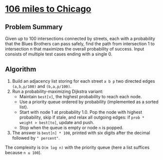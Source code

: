 # [106 miles to Chicago](https://www.spoj.com/problems/CHICAGO)

## Problem Summary
Given up to 100 intersections connected by streets, each with a probability that the Blues Brothers can pass safely, find the path from intersection 1 to intersection n that maximizes the overall probability of success. Input consists of multiple test cases ending with a single 0.

## Algorithm
1. Build an adjacency list storing for each street `a b p` two directed edges `(a,b,p/100)` and `(b,a,p/100)`.
2. Run a probability-maximizing Dijkstra variant:
   - Maintain `best[v]`, the highest probability to reach each node.
   - Use a priority queue ordered by probability (implemented as a sorted list).
   - Start with node 1 at probability 1.0. Pop the node with highest probability, skip if stale, and relax all outgoing edges: if `prob * weight > best[to]`, update and push.
   - Stop when the queue is empty or node `n` is popped.
3. The answer is `best[n] * 100`, printed with six digits after the decimal followed by `" percent"`.

The complexity is `O(m log n)` with the priority queue (here a list suffices because `n ≤ 100`).
